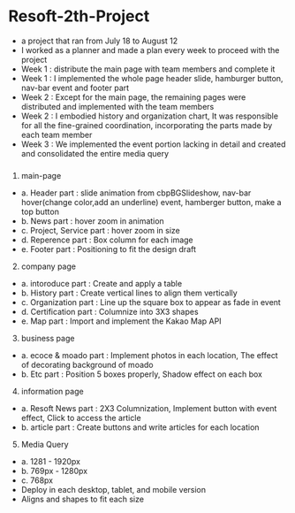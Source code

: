 # Resoft-2th-Project
- a project that ran from July 18 to August 12<br/>
- I worked as a planner and made a plan every week to proceed with the project<br/>
- Week 1 : distribute the main page with team members and complete it<br/>
- Week 1 : I implemented the whole page header slide, hamburger button, nav-bar event and footer part<br/>
- Week 2 : Except for the main page, the remaining pages were distributed and implemented with the team members<br/>
- Week 2 : I embodied history and organization chart, It was responsible for all the fine-grained coordination, incorporating the parts made by each team member<br/>
- Week 3 : We implemented the event portion lacking in detail and created and consolidated the entire media query<br/>

### <the effect of implementation>
1) main-page<br/>
- a. Header part : slide animation from cbpBGSlideshow, nav-bar hover(change color,add an underline) event, hamberger button, make a top button
- b. News part : hover zoom in animation
- c. Project, Service part : hover zoom in size
- d. Reperence part : Box column for each image
- e. Footer part : Positioning to fit the design draft
2) company page
- a. intoroduce part : Create and apply a table
- b. History part : Create vertical lines to align them vertically
- c. Organization part : Line up the square box to appear as fade in event
- d. Certification part : Columnize into 3X3 shapes
- e. Map part : Import and implement the Kakao Map API

3) business page
- a. ecoce & moado part : Implement photos in each location, The effect of decorating background of moado
- b. Etc part : Position 5 boxes properly, Shadow effect on each box

4) information page
- a. Resoft News part : 2X3 Columnization, Implement button with event effect, Click to access the article
- b. article part : Create buttons and write articles for each location

5) Media Query
- a. 1281 - 1920px
- b. 769px - 1280px
- c. 768px
- Deploy in each desktop, tablet, and mobile version
- Aligns and shapes to fit each size

